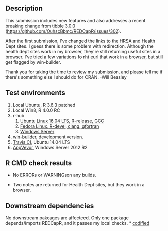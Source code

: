Description
-----------------------------------------------
This submission includes new features and also addresses a recent breaking change from tibble 3.0.0 (https://github.com/OuhscBbmc/REDCapR/issues/302).

After the first submission, I've changed the links to the HRSA and Health Dept sites.  I guess there is some problem with redirection.  Although the health dept sites work in my browser, they're still returning useful sites in a browser.  I've tried a few variations fo rht eurl that work in a browser, but still get flagged by win-builder.

Thank you for taking the time to review my submission, and please tell me if there's something else I should do for CRAN.  -Will Beasley


Test environments
-----------------------------------------------

1. Local Ubuntu, R 3.6.3 patched
1. Local Win8, R 4.0.0 RC
1. r-hub
    1. [Ubuntu Linux 16.04 LTS, R-release, GCC](https://builder.r-hub.io/status/REDCapR_0.10.2.9006.tar.gz-71151f2f04454bc18c16430e5d62610b)
    1. [Fedora Linux, R-devel, clang, gfortran](https://builder.r-hub.io/status/REDCapR_0.10.2.9006.tar.gz-2f619028b765442f9dc1c34373443d2a)
    1. [Windows Server](https://builder.r-hub.io/status/REDCapR_0.10.2.9006.tar.gz-80133501925a411da4c3cf3be8205e29)
1. [win-builder](https://win-builder.r-project.org/xYyWrC1uFjXH), development version.
1. [Travis CI](https://travis-ci.org/OuhscBbmc/REDCapR), Ubuntu 14.04 LTS
1. [AppVeyor](https://ci.appveyor.com/project/wibeasley/REDCapR), Windows Server 2012 R2


R CMD check results
-----------------------------------------------

* No ERRORs or WARNINGson any builds.

* Two notes are returned for Health Dept sites, but they work in a browser.


Downstream dependencies
-----------------------------------------------

No downstream pakcages are affecteed.  Only one package depends/imports REDCapR, and it passes my local checks.
    * [codified](https://CRAN.R-project.org/package=codified)
